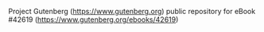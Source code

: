 Project Gutenberg (https://www.gutenberg.org) public repository for eBook #42619 (https://www.gutenberg.org/ebooks/42619)

